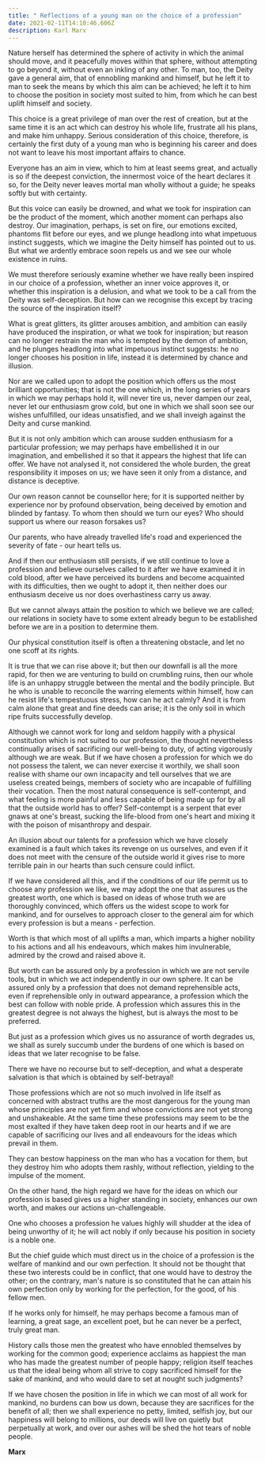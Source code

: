 ```yaml
---
title: " Reflections of a young man on the choice of a profession"
date: 2021-02-11T14:10:46.606Z
description: Karl Marx
---
```

Nature herself has determined the sphere of activity in which the animal should move, and it peacefully moves within that sphere, without attempting to go beyond it, without even an inkling of any other. To man, too, the Deity gave a general aim, that of ennobling mankind and himself, but he left it to man to seek the means by which this aim can be achieved; he left it to him to choose the position in society most suited to him, from which he can best uplift himself and society.

This choice is a great privilege of man over the rest of creation, but at the same time it is an act which can destroy his whole life, frustrate all his plans, and make him unhappy. Serious consideration of this choice, therefore, is certainly the first duty of a young man who is beginning his career and does not want to leave his most important affairs to chance.

Everyone has an aim in view, which to him at least seems great, and actually is so if the deepest conviction, the innermost voice of the heart declares it so, for the Deity never leaves mortal man wholly without a guide; he speaks softly but with certainty.

But this voice can easily be drowned, and what we took for inspiration can be the product of the moment, which another moment can perhaps also destroy. Our imagination, perhaps, is set on fire, our emotions excited, phantoms flit before our eyes, and we plunge headlong into what impetuous instinct suggests, which we imagine the Deity himself has pointed out to us. But what we ardently embrace soon repels us and we see our whole existence in ruins.

We must therefore seriously examine whether we have really been inspired in our choice of a profession, whether an inner voice approves it, or whether this inspiration is a delusion, and what we took to be a call from the Deity was self-deception. But how can we recognise this except by tracing the source of the inspiration itself?

What is great glitters, its glitter arouses ambition, and ambition can easily have produced the inspiration, or what we took for inspiration; but reason can no longer restrain the man who is tempted by the demon of ambition, and he plunges headlong into what impetuous instinct suggests: he no longer chooses his position in life, instead it is determined by chance and illusion.

Nor are we called upon to adopt the position which offers us the most brilliant opportunities; that is not the one which, in the long series of years in which we may perhaps hold it, will never tire us, never dampen our zeal, never let our enthusiasm grow cold, but one in which we shall soon see our wishes unfulfilled, our ideas unsatisfied, and we shall inveigh against the Deity and curse mankind.

But it is not only ambition which can arouse sudden enthusiasm for a particular profession; we may perhaps have embellished it in our imagination, and embellished it so that it appears the highest that life can offer. We have not analysed it, not considered the whole burden, the great responsibility it imposes on us; we have seen it only from a distance, and distance is deceptive.

Our own reason cannot be counsellor here; for it is supported neither by experience nor by profound observation, being deceived by emotion and blinded by fantasy. To whom then should we turn our eyes? Who should support us where our reason forsakes us?

Our parents, who have already travelled life's road and experienced the severity of fate - our heart tells us.

And if then our enthusiasm still persists, if we still continue to love a profession and believe ourselves called to it after we have examined it in cold blood, after we have perceived its burdens and become acquainted with its difficulties, then we ought to adopt it, then neither does our enthusiasm deceive us nor does overhastiness carry us away.

But we cannot always attain the position to which we believe we are called; our relations in society have to some extent already begun to be established before we are in a position to determine them.

Our physical constitution itself is often a threatening obstacle, and let no one scoff at its rights.

It is true that we can rise above it; but then our downfall is all the more rapid, for then we are venturing to build on crumbling ruins, then our whole life is an unhappy struggle between the mental and the bodily principle. But he who is unable to reconcile the warring elements within himself, how can he resist life's tempestuous stress, how can he act calmly? And it is from calm alone that great and fine deeds can arise; it is the only soil in which ripe fruits successfully develop.

Although we cannot work for long and seldom happily with a physical constitution which is not suited to our profession, the thought nevertheless continually arises of sacrificing our well-being to duty, of acting vigorously although we are weak. But if we have chosen a profession for which we do not possess the talent, we can never exercise it worthily, we shall soon realise with shame our own incapacity and tell ourselves that we are useless created beings, members of society who are incapable of fulfilling their vocation. Then the most natural consequence is self-contempt, and what feeling is more painful and less capable of being made up for by all that the outside world has to offer? Self-contempt is a serpent that ever gnaws at one's breast, sucking the life-blood from one's heart and mixing it with the poison of misanthropy and despair.

An illusion about our talents for a profession which we have closely examined is a fault which takes its revenge on us ourselves, and even if it does not meet with the censure of the outside world it gives rise to more terrible pain in our hearts than such censure could inflict.

If we have considered all this, and if the conditions of our life permit us to choose any profession we like, we may adopt the one that assures us the greatest worth, one which is based on ideas of whose truth we are thoroughly convinced, which offers us the widest scope to work for mankind, and for ourselves to approach closer to the general aim for which every profession is but a means - perfection.

Worth is that which most of all uplifts a man, which imparts a higher nobility to his actions and all his endeavours, which makes him invulnerable, admired by the crowd and raised above it.

But worth can be assured only by a profession in which we are not servile tools, but in which we act independently in our own sphere. It can be assured only by a profession that does not demand reprehensible acts, even if reprehensible only in outward appearance, a profession which the best can follow with noble pride. A profession which assures this in the greatest degree is not always the highest, but is always the most to be preferred.

But just as a profession which gives us no assurance of worth degrades us, we shall as surely succumb under the burdens of one which is based on ideas that we later recognise to be false.

There we have no recourse but to self-deception, and what a desperate salvation is that which is obtained by self-betrayal!

Those professions which are not so much involved in life itself as concerned with abstract truths are the most dangerous for the young man whose principles are not yet firm and whose convictions are not yet strong and unshakeable. At the same time these professions may seem to be the most exalted if they have taken deep root in our hearts and if we are capable of sacrificing our lives and all endeavours for the ideas which prevail in them.

They can bestow happiness on the man who has a vocation for them, but they destroy him who adopts them rashly, without reflection, yielding to the impulse of the moment.

On the other hand, the high regard we have for the ideas on which our profession is based gives us a higher standing in society, enhances our own worth, and makes our actions un-challengeable.

One who chooses a profession he values highly will shudder at the idea of being unworthy of it; he will act nobly if only because his position in society is a noble one.

But the chief guide which must direct us in the choice of a profession is the welfare of mankind and our own perfection. It should not be thought that these two interests could be in conflict, that one would have to destroy the other; on the contrary, man's nature is so constituted that he can attain his own perfection only by working for the perfection, for the good, of his fellow men.

If he works only for himself, he may perhaps become a famous man of learning, a great sage, an excellent poet, but he can never be a perfect, truly great man.

History calls those men the greatest who have ennobled themselves by working for the common good; experience acclaims as happiest the man who has made the greatest number of people happy; religion itself teaches us that the ideal being whom all strive to copy sacrificed himself for the sake of mankind, and who would dare to set at nought such judgments?

If we have chosen the position in life in which we can most of all work for mankind, no burdens can bow us down, because they are sacrifices for the benefit of all; then we shall experience no petty, limited, selfish joy, but our happiness will belong to millions, our deeds will live on quietly but perpetually at work, and over our ashes will be shed the hot tears of noble people.

**Marx**